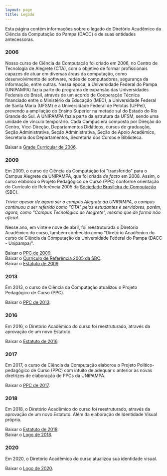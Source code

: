 ```yaml
---
layout: page
title: Legado
---
```


Esta página contém informações sobre o legado do Diretório Acadêmico da Ciência da Computação do Pampa (DACC) e de suas entidades antecessoras.

### 2006

Nosso curso de Ciência da Computação foi criado em 2006, no Centro de Tecnologia de Alegrete (CTA), com o objetivo de formar profissionais capazes de atuar em diversas áreas da computação, como desenvolvimento de software, redes de computadores, segurança da informação, entre outras. Nessa época, a Universidade Federal do Pampa (UNIPAMPA) fazia parte do programa de expansão das Universidades Federais do Brasil, através de um acordo de Cooperação Técnica financiado entre o Ministério da Educação (MEC), a Universidade Federal de Santa Maria (UFSM) e a Universidade Federal de Pelotas (UFPel), prevendo a ampliação do Ensino Superior na metade sul do Estado do Rio Grande do Sul. A UNIPAMPA fazia parte da estrutura da UFSM, sendo uma unidade de vínculo temporário. Cada Campus era composto por Direção do Centro, Vice-Direção, Departamentos Didáticos, cursos de graduação, Seção Administrativa, Seção Administrativa, Seção de Apoio Acadêmico, Secretaria dos Departamentos, Secretaria dos Cursos e Biblioteca.

<i class="icon-doc"></i> Baixar a [Grade Curricular de 2006](/assets/images/legado/grade2006.png).

### 2009

Em 2009, o curso de Ciência da Computação foi "transferido" para o Campus Alegrete da UNIPAMPA, que foi criada *de facto* em 2008. Assim, o curso elaborou o Projeto Pedagógico de Curso (PPC) conforme orientação do Currículo de Referência 2005 da [Sociedade Brasileira de Computação](https://www.sbc.org.br/) (SBC).

*Trivia: apesar de agora ser o campus Alegrete da UNIPAMPA, o campus continuou a ser referido como "CTA" pelos estudantes e servidores, porém, agora, como "Campus Tecnológico de Alegrete", mesmo que de forma não oficial.*

Nesse ano, em vinte e nove de abril, foi reestruturada o Diretório Acadêmico do curso, também conhecido como "Diretório Acadêmico do curso de Ciência da Computação da Universidade Federal do Pampa (DACC - Unipampa)".

<i class="icon-doc"></i> Baixar o [PPC de 2009](/assets/docs/legado/ppc2009.pdf).<br>
<i class="icon-doc"></i> Baixar o [Currículo de Referência 2005 da SBC](/assets/docs/legado/curriculo2005.pdf).<br>
<i class="icon-doc"></i> Baixar o [Estatuto de 2009](/assets/docs/legado/estatuto2009.pdf).

### 2013

Em 2013, o curso de Ciência da Computação atualizou o Projeto Pedagógico de Curso (PPC).

<i class="icon-doc"></i> Baixar o [PPC de 2013](/assets/docs/legado/ppc2013.pdf).

### 2016

Em 2016, o Diretório Acadêmico do curso foi reestruturado, através da aprovação de um novo Estatuto.

<i class="icon-doc"></i> Baixar o [Estatuto de 2016](/assets/docs/legado/estatuto2016.pdf).

### 2017

Em 2017, o curso de Ciência da Computação elaborou o Projeto Político-pedagógico de Curso (PPC) com intuito de adequar o anterior às novas diretrizes de elaboração de PPCs da UNIPAMPA.

<i class="icon-doc"></i> Baixar o [PPC de 2017](/assets/docs/legado/ppc2017.pdf).

### 2018

Em 2018, o Diretório Acadêmico do curso foi reestruturado, através da aprovação de um novo Estatuto. Além da elaboração de Identidade Visual própria.

<i class="icon-doc"></i> Baixar o [Estatuto de 2018](/assets/docs/legado/estatuto2018.pdf).<br>
<i class="icon-doc"></i> Baixar o [Logo de 2018](/assets/images/legado/logo2018.png).

### 2020

Em 2020, o Diretório Acadêmico do curso atualizou sua identidade visual.

<i class="icon-doc"></i> Baixar o [Logo de 2020](/assets/images/legado/logo2020.png).
